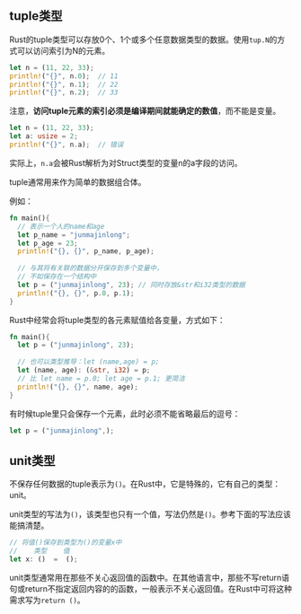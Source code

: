 ## tuple类型

Rust的tuple类型可以存放0个、1个或多个任意数据类型的数据。使用`tup.N`的方式可以访问索引为N的元素。

```rust
let n = (11, 22, 33);
println!("{}", n.0);  // 11
println!("{}", n.1);  // 22
println!("{}", n.2);  // 33
```

注意，**访问tuple元素的索引必须是编译期间就能确定的数值**，而不能是变量。

```rust
let n = (11, 22, 33);
let a: usize = 2;
println!("{}", n.a);  // 错误
```

实际上，`n.a`会被Rust解析为对Struct类型的变量n的a字段的访问。

tuple通常用来作为简单的数据组合体。

例如：

```rust
fn main(){
  // 表示一个人的name和age
  let p_name = "junmajinlong";
  let p_age = 23;
  println!("{}, {}", p_name, p_age);
  
  // 与其将有关联的数据分开保存到多个变量中，
  // 不如保存在一个结构中
  let p = ("junmajinlong", 23); // 同时存放&str和i32类型的数据
  println!("{}, {}", p.0, p.1);
}
```

Rust中经常会将tuple类型的各元素赋值给各变量，方式如下：

```rust
fn main(){
  let p = ("junmajinlong", 23);
  
  // 也可以类型推导：let (name,age) = p;
  let (name, age): (&str, i32) = p;
  // 比 let name = p.0; let age = p.1; 更简洁
  println!("{}, {}", name, age);
}
```

有时候tuple里只会保存一个元素，此时必须不能省略最后的逗号：

```rust
let p = ("junmajinlong",);
```

## unit类型

不保存任何数据的tuple表示为`()`。在Rust中，它是特殊的，它有自己的类型：unit。

unit类型的写法为`()`，该类型也只有一个值，写法仍然是`()`。参考下面的写法应该能搞清楚。

```rust
// 将值()保存到类型为()的变量x中
//    类型    值
let x: ()  =  ();
```

unit类型通常用在那些不关心返回值的函数中。在其他语言中，那些不写return语句或return不指定返回内容的的函数，一般表示不关心返回值。在Rust中可将这种需求写为`return ()`。